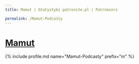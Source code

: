 ```yaml
---
title: Mamut | Statystyki patronite.pl | Patromierz

permalink: /Mamut-Podcasty
---
```


# [Mamut](https://patronite.pl/Mamut-Podcasty)

{% include profile.md name="Mamut-Podcasty" prefix="m" %}

